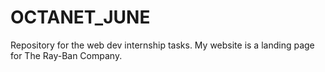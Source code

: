 # OCTANET_JUNE
Repository for the web dev internship tasks.
My website is a landing page for The Ray-Ban Company.
